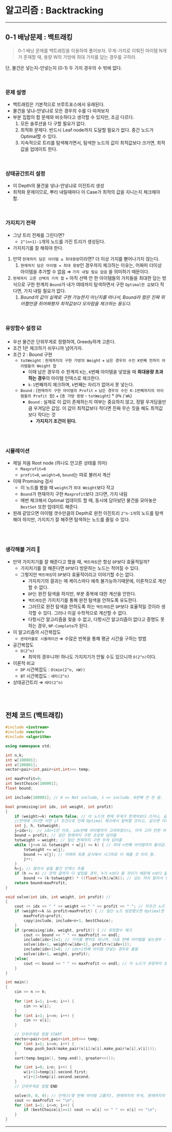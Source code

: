 # 알고리즘 : Backtracking

---

## 0-1 배낭문제 : 백트래킹

> 0-1 배낭 문제를 백트래킹을 이용하여 풀어보자. 
무게-가치로 이뤄진 아이템 N개가 존재할 때, 용량 W의 가방에 최대 가치를 담는 경우를 구하라.

단, 물건은 넣는지-안넣는지 (0-1) 두 가지 경우의 수 밖에 없다.
> 
<br>

### 문제 설명

- 백트래킹은 기본적으로 브루트포스에서 유래된다.
- 물건을 넣냐-안넣냐로 모든 경우의 수를 다 따져보자
- 부분 집합의 합 문제와 비슷하다고 생각할 수 있지만, 조금 다르다.
    1. 모든 솔루션을 다 구할 필요가 없다.
    2. 최적화 문제다. 반드시 Leaf node까지 도달할 필요가 없다. 중간 노드가 Optimal할 수 있다.
    3. 지속적으로 트리를 탐색해가면서, 탐색한 노드의 값이 최적값보다 크가면, 최적 값을 업데이트 한다.

<br>

### 상태공간트리 설정

- 이 Depth의 물건을 넣냐-안넣냐로 이진트리 생성
- 최적화 문제이므로, 뿌리 내릴때마다 이 Case가 최적의 값을 지니는지 체크헤야 함.
<br>

### 가지치기 전략

- 그냥 트리 전체를 그린다면?
    - `2^(n+1)-1`개의 노드를 가진 트리가 생성된다.
- 가지치기를 잘 해줘야 한다.
1. 만약 `현재까지 담은 아이템 ≥ 최대용량`이라면? 더 이상 가지를 뻗어나가지 않는다.
    1. `현재까지 담은 아이템 = 최대 용량`인 경우까지 체크하는 이유는, 어짜피 더이상 아이템을 추가할 수 없음 ⇒ `가지 내릴 필요 없음` 을 의미하기 때문이다.
2. `현재까지 고른 선택의 가치 합` + 아직 선택 안 한 아이템들의 가치들을 최대한 담는 방식으로 구한 한계치 `Bound`가 내가 여태까지 탐색하면서 구한 `Optimal한 값`보다 작다면, 가지 내릴 필요가 없다.
    1. *Bound의 값이 실제로 구현 가능한지 아닌지를 떠나서, Bound라 함은 진짜 쥐어짤만큼 쥐어짜봤자 최적값보다 모자람을 체크하는 용도다.*

<br> 

### 유망함수 설정 ☑️

- 우선 물건은 단위무게로 정렬하여, Greedy하게 고른다.
- 조건 1은 체크하기 쉬우니까 넘어가자.
- 조건 2 : Bound 구현
    - `totWeight` : `현재까지의 구한 가방의 Weight` + `남은 경우의 수인 K번째 전까지 아이템들의 Weight 합`
        - 이때 남은 경우의 수 한계치 `K`는, `K`번째 아이템을 넣었을 때 **최대용량 초과하는 경우**의 아이템 인덱스로 체크한다.
        - `k-1`번째까지 체크하며, `k`번째는 자리가 없어서 못 넣는다.
    - `Bound` : (`현재까지 구한 아이템의 Profit` + `남은 경우의 수인 K-1번째까지의 아이템들의 Profit 합`) + (`총 가방 용량` - `totWeight`) * (`Pk` / `Wk`)
        - `Bound` : 실제로 이 값이 존재하는지 여부는 중요하지 않고, 정말 우겨담을만큼 우겨담은 값임. 이 값이 최적값보다 적다면 진짜 무슨 짓을 해도 최적값보다 작다는 것
            - **가지치기 조건이 된다.**

<br>
<br>

### 시뮬레이션

- 제일 처음 Root node (하나도 안고른 상태를 의미)
    - `Maxprofit=0`
    - `profit=0`, `weight=0`, `bound`는 따로 불러서 계산
- 이때 Promising 검사
    - 이 노드를 봤을 때 `weight`가 `최대 Weight`보다 작고
    - `Bound`가 현재까지 구한 `Maxprofit`보다 크다면, 가지 내림
    - 매번 체크해서 Optimal 업데이트 할 때, 동시에 담아놨던 물건을 모아놓은 `BestSet` 또한 업데이트 해준다.
- 원래 같았으면 아이템 갯수만큼의 Depth로 완전 이진트리 `2^n-1개`의 노드를 탐색해야 하지만, 가지치기 잘 해주면 탐색하는 노드를 줄일 수 있다.
<br>
<br>

### 생각해볼 거리 🤔

- 만약 가지치기를 잘 해준다고 했을 때, `백트래킹`은 항상 `DP`보다 효율적일까?
    - 가지치기를 잘 해준다면 `DP`보다 방문하는 노드는 적어질 수 있다.
    - 그렇지만 `백트래킹`이 `DP`보다 효율적이리고 이야기할 수는 없다.
        - 가지치기의 결과는 매 케이스마다 예측 불가능하기때문에, 이론적으로 계산할 수 없다.
        - `DP`는 완전 탐색을 하지만, 부분 중복에 대한 계산을 안한다.
        - `백트래킹`은 가지치기를 통해 완전 탐색을 안하도록 유도한다.
        - 그러므로 완전 탐색을 안하도록 하는 `백트래킹`은 `DP`보다 효율적일 것이라 생각할 수 있다. 그러나 이걸 수학적으로 계산할 수 없다.
        - 다항시간 알고리즘을 찾을 수 없고, 다항시간 알고리즘이 없다고 증명도 못하는 경우, `NP-Complete`가 된다.
- 이 알고리즘의 시간복잡도
    - `몬테카를로 시뮬레이션` ⇒ 수많은 반복을 통해 평균 시간을 구하는 방법
- 공간복잡도
    - `O(2^n)`
        - 최악의 경우니까! 하나도 가지치기가 안될 수도 있으니까 `O(2^n)`이다.
- 이론적 비교
    - `DP` 시간복잡도 : `O(min(2^n, nW))`
    - `BT` 시간복잡도 : `세타(2^n)`
- 상태공간트리 ⇒ `세타(2^n)`
<br>
<br>

## 전체 코드 (백트래킹)

```cpp
#include <iostream>
#include <vector>
#include <algorithm>

using namespace std;

int n,k;
int w[100001];
int v[100001];
vector<pair<int,pair<int,int>>> temp;

int maxProfit=0;
int bestChoice[100001];
float bound;

int include[100001]; // 0 => Not include, 1 => include. 0번째 칸 안 씀.

bool promising(int idx, int weight, int profit)
{
    if (weight>=k) return false; // 이 노드의 현재 무게가 한계치보다 크거나, 같다면 뿌리를 내릴 필요가 없다. 
    //만약에 크다면 이전 if 조건으로 인해 Optimal 체크에서 탈락할 것이고, 같으면 더이상 담을 수 없으니 뿌리내릴 필요가 없다.
    int j, h, totweight;
    j=idx+1;  // idx+1인 이유, idx번째 아이템까지 고려하였으니, 아직 고려 안한 아이템들에 대해 체크하기 위하여. 
    bound = profit; // 일단 현재까지 구한 프로핏 담아줌
    totweight = weight; // 일단 현재까지 구한 무게 담아줌
    while (j<=n && totweight + w[j] <= k) { // 최대 n번째 아이템까지 돌아감. w 배열은 1번부터 n번까지, 0번째칸 안쓰고 진행함.
        totweight += w[j];
        bound += v[j]; // 어짜피 최종 공식에서 시그마로 더 해줄 것 미리 함.
        j++;
    }
    h=j; // 잘라서 넣을 물건 인덱스 추출
    if (h <= n) // 만약 끝까지 다 넣었을 경우, h가 n보다 클 것이기 때문에 n보다 클 경우 더이상 넣을 아이템이 없음
        bound += (k-totweight) * ((float)v[h]/w[h]); // 남는 자리 잘라서 넣어줌
    return bound>maxProfit;
}

void solve(int idx, int weight, int profit) // 
{
    cout << idx << " " << weight << " " << profit << " "; // 무조건 노드 방문했으니까 출력해야 함. Promising은 가지를 뻗을까 말까를 의미함. 
    if (weight<=k && profit>maxProfit) { // 일단 노드 방문했으면 Optimal한 값인지 체크해준다. 최대용량보다 같거나, 작으면서 maxprofit보다 크면, 이 노드가 optimal하다고 체크해준다. 
        maxProfit=profit;
        copy(include, include+n+1, bestChoice);
    } 
    if (promising(idx, weight, profit)) { // 유망함수 체크
        cout << bound << " " << maxProfit << endl;
        include[idx+1]=1; // 가지를 뻗어도 되니까, 다음 번째 아이템을 넣는경우 - 안넣는 경우로 이진트리 생성
        solve(idx+1, weight+w[idx+1], profit+v[idx+1]);
        include[idx+1]=0; // idx+1번째 아이템 안넣는 경우로 출발
        solve(idx+1, weight, profit);
    }else{
        cout << bound << " " << maxProfit << endl; // 이 노드가 유망하지 않은 경우도, 일단 이 노드를 방문한 것이기 때문에 출력해야 한다.
    }
}

int main()
{
    cin >> n >> k;
    
    for (int i=1; i<=n; i++) {
        cin >> w[i];
    }
    for (int i=1; i<=n; i++) {
        cin >> v[i];
    }

    // 단위무게로 정렬 START
    vector<pair<int,pair<int,int>>> temp; 
    for (int i=1; i<=n; i++) {
        temp.push_back(make_pair(v[i]/w[i],make_pair(w[i],v[i])));
    }
    sort(temp.begin(), temp.end(), greater<>());

    for (int i=0; i<n; i++) {
        w[i+1]=temp[i].second.first;
        v[i+1]=temp[i].second.second;
    }
    // 단위무게로 정렬 END

    solve(0, 0, 0); // 인덱스(몇 번째 아이템 고를지), 현재까지의 무게, 현재까지의 이익을 파라미터로 넣는다. 
    cout << maxProfit << "\n";
    for (int i=1; i<=n; i++) {
        if (bestChoice[i]==1) cout << w[i] << " " << v[i] << "\n";
    }
}
```

---
